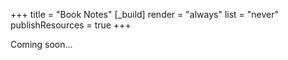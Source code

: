 +++
title = "Book Notes"
[_build]
  render = "always"
  list = "never"
  publishResources = true
+++

Coming soon...

